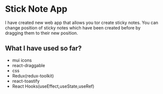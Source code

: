 # Stick Note App

I have created new web app that allows you tor create sticky notes. You can change position of sticky notes which have been created before by dragging them to their new position.

## What I have used so far?

* mui icons
* react-draggable
* css
* Redux(redux-toolkit)
* react-toastify
* React Hooks(useEffect,useState,useRef)
